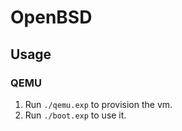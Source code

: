 # OpenBSD

## Usage

### QEMU

1. Run `./qemu.exp` to provision the vm.
2. Run `./boot.exp` to use it.
